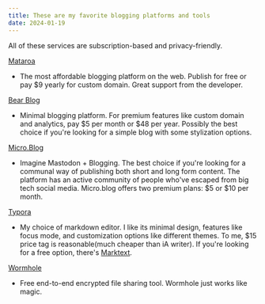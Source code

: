 ```yaml
---
title: These are my favorite blogging platforms and tools
date: 2024-01-19
---
```


All of these services are subscription-based and privacy-friendly.

[Mataroa](https://mataroa.blog/)

- The most affordable blogging platform on the web. Publish for free or pay $9 yearly for custom domain. Great support from the developer.

[Bear Blog](https://bearblog.dev/)
- Minimal blogging platform. For premium features like custom domain and analytics, pay $5 per month or $48 per year. Possibly the best choice if you're looking for a simple blog with some stylization options.

[Micro.Blog](https://micro.blog/)

- Imagine Mastodon + Blogging. The best choice if you're looking for a communal way of publishing both short and long form content. The platform has an active community of people who've escaped from big tech social media. Micro.blog offers two premium plans: $5 or $10 per month.

[Typora](https://typora.io/)

- My choice of markdown editor. I like its minimal design, features like focus mode, and customization options like different themes. To me, $15 price tag is reasonable(much cheaper than iA writer). If you're looking for a free option, there's [Marktext](https://www.marktext.cc/).

[Wormhole](https://wormhole.app/)

- Free end-to-end encrypted file sharing tool. Wormhole just works like magic. 